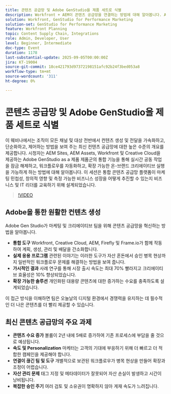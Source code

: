 ```yaml
---
title: 콘텐츠 공급망 및 Adobe GenStudio을 제품 세트로 식별
description: Workfront + AEM이 콘텐츠 공급망을 연결하는 방법에 대해 알아봅니다. Adobe Gen Studio를 통해 계획, 작성, 게재 및 통찰력을 간소화하는 방법에 대해 알아봅니다.
solution: Workfront, GenStudio for Performance Marketing
solution-set: GenStudio for Performance Marketing
feature: Workfront Planning
topic: Content Supply Chain, Integrations
role: Admin, Developer, User
level: Beginner, Intermediate
doc-type: Event
duration: 1178
last-substantial-update: 2025-09-05T00:00:00Z
jira: KT-19004
source-git-commit: 18ce421793d97372198151afc92b24f3bed053a8
workflow-type: tm+mt
source-wordcount: '311'
ht-degree: 0%

---
```



# 콘텐츠 공급망 및 Adobe GenStudio을 제품 세트로 식별

이 웨비나에서는 조직이 모든 채널 및 대상 전반에서 컨텐츠 생성 및 전달을 가속화하고, 단순화하고, 제어하는 방법을 보여 주는 최신 컨텐츠 공급망에 대한 높은 수준의 개요를 제공합니다. 시청자는 AEM Sites, AEM Assets, Workfront 및 Creative Cloud을 제공하는 Adobe GenStudio as a 제품 제품군의 통합 기능을 통해 실시간 공동 작업을 잠금 해제하고, 워크플로우를 자동화하고, 확장 가능한 온-브랜드 크리에이티브 실행을 가능하게 하는 방법에 대해 알아봅니다. 이 세션은 통합 콘텐츠 공급망 플랫폼이 마케팅 민첩성, 창의적 영향 및 측정 가능한 비즈니스 성장을 어떻게 추진할 수 있는지 비즈니스 및 IT 리더를 교육하기 위해 설계되었습니다.

>[!VIDEO](https://video.tv.adobe.com/v/3472986/?learn=on&enablevpops&captions=kor)

## Adobe을 통한 원활한 컨텐츠 생성

Adobe Gen Studio가 마케팅 및 크리에이티브 팀을 위해 콘텐츠 공급망을 혁신하는 방법을 알아봅니다.

* **통합 도구** Workfront, Creative Cloud, AEM, Firefly 및 Frame.io가 함께 작동하여 계획, 생성, 관리 및 배달을 간소화합니다.
* **실제 응용 프로그램** 관련된 이야기는 이러한 도구가 자산 혼돈에서 승인 병목 현상까지 일반적인 워크플로우 문제를 해결하는 방법을 보여 줍니다.
* **가시적인 결과** 사례 연구를 통해 시장 출시 속도는 최대 70% 빨라지고 크리에이티브 효율성은 10% 향상되었습니다.
* **확장 가능한 솔루션** 개인화된 대용량 콘텐츠에 대한 증가하는 수요를 충족하도록 설계되었습니다.

이 접근 방식을 이해하면 팀은 오늘날의 디지털 환경에서 경쟁력을 유지하는 데 필수적인 더 나은 콘텐츠를 더 빨리 제공할 수 있습니다.

## 최신 콘텐츠 공급망의 주요 과제

* **콘텐츠 수요 증가** 볼륨이 2년 내에 5배로 증가하여 기존 프로세스에 부담을 줄 것으로 예상됩니다.
* **속도 및 Personalization** 마케터는 고객의 기대에 부응하기 위해 더 빠르고 더 적합한 캠페인을 제공해야 합니다.
* **연결이 끊긴 팀 및 도구** 개별적으로 보관된 워크플로우가 병목 현상을 만들어 확장과 조정이 어렵습니다.
* **자산 관리 문제** 태그 지정 및 메타데이터가 잘못되어 자산 손실이 발생하고 시간이 낭비됩니다.
* **복잡한 승인 주기** 여러 검토 및 소유권이 명확하지 않아 게재 속도가 느려집니다.